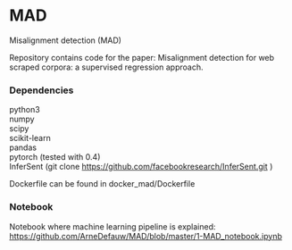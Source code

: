 # MAD
Misalignment detection (MAD)

Repository contains code for the paper: Misalignment detection for web scraped corpora: a supervised regression approach.

### Dependencies
python3 <br/>
numpy <br/>
scipy <br/>
scikit-learn <br/>
pandas <br/>
pytorch (tested with 0.4) <br/>
InferSent (git clone https://github.com/facebookresearch/InferSent.git ) <br/>

Dockerfile can be found in docker_mad/Dockerfile <br/>

### Notebook

Notebook where machine learning pipeline is explained:
https://github.com/ArneDefauw/MAD/blob/master/1-MAD_notebook.ipynb
